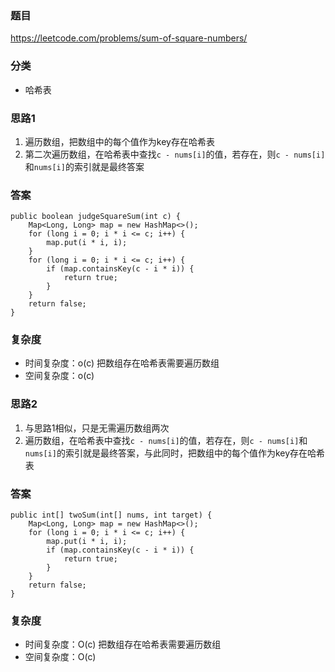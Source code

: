 ### 题目
https://leetcode.com/problems/sum-of-square-numbers/

### 分类
* 哈希表

### 思路1
1. 遍历数组，把数组中的每个值作为key存在哈希表
2. 第二次遍历数组，在哈希表中查找`c - nums[i]`的值，若存在，则`c - nums[i]`和`nums[i]`的索引就是最终答案

### 答案
```
public boolean judgeSquareSum(int c) {
    Map<Long, Long> map = new HashMap<>();
    for (long i = 0; i * i <= c; i++) {
        map.put(i * i, i);
    }
    for (long i = 0; i * i <= c; i++) {
        if (map.containsKey(c - i * i)) {
            return true;
        }
    }
    return false;
}
```

### 复杂度
* 时间复杂度：o(c) 把数组存在哈希表需要遍历数组
* 空间复杂度：o(c)

### 思路2
1. 与思路1相似，只是无需遍历数组两次
2. 遍历数组，在哈希表中查找`c - nums[i]`的值，若存在，则`c - nums[i]`和`nums[i]`的索引就是最终答案，与此同时，把数组中的每个值作为key存在哈希表

### 答案
```
public int[] twoSum(int[] nums, int target) {
    Map<Long, Long> map = new HashMap<>();
    for (long i = 0; i * i <= c; i++) {
        map.put(i * i, i);
        if (map.containsKey(c - i * i)) {
            return true;
        }
    }
    return false;
}
```

### 复杂度
* 时间复杂度：O(c) 把数组存在哈希表需要遍历数组
* 空间复杂度：O(c)
